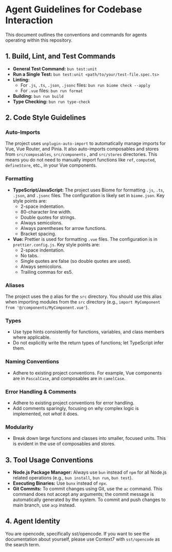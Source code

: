 # Agent Guidelines for Codebase Interaction

This document outlines the conventions and commands for agents operating within this repository.

## 1. Build, Lint, and Test Commands

- **General Test Command:** `bun test:unit`
- **Run a Single Test:** `bun test:unit <path/to/your/test-file.spec.ts>`
- **Linting:**
  - For `.js`, `.ts`, `.json`, `.jsonc` files: `bun run biome check --apply`
  - For `.vue` files: `bun run format`
- **Building:** `bun run build`
- **Type Checking:** `bun run type-check`

## 2. Code Style Guidelines

### Auto-Imports

The project uses `unplugin-auto-import` to automatically manage imports for Vue, Vue Router, and Pinia. It also auto-imports composables and stores from `src/composables`, `src/components` , and `src/stores` directories. This means you do not need to manually import functions like `ref`, `computed`, `defineStore`, etc., in your Vue components.

### Formatting

- **TypeScript/JavaScript:** The project uses Biome for formatting `.js`, `.ts`, `.json`, and `.jsonc` files. The configuration is likely set in `biome.json`. Key style points are:
  - 2-space indentation.
  - 80-character line width.
  - Double quotes for strings.
  - Always semicolons.
  - Always parentheses for arrow functions.
  - Bracket spacing.
- **Vue:** Prettier is used for formatting `.vue` files. The configuration is in `prettier.config.js`. Key style points are:
  - 2-space indentation.
  - No tabs.
  - Single quotes are false (so double quotes are used).
  - Always semicolons.
  - Trailing commas for es5.

### Aliases

The project uses the `@` alias for the `src` directory. You should use this alias when importing modules from the `src` directory (e.g., `import MyComponent from '@/components/MyComponent.vue'`).

### Types

- Use type hints consistently for functions, variables, and class members where applicable.
- Do not explicitly write the return types of functions; let TypeScript infer them.

### Naming Conventions

- Adhere to existing project conventions. For example, Vue components are in `PascalCase`, and composables are in `camelCase`.

### Error Handling & Comments

- Adhere to existing project conventions for error handling.
- Add comments sparingly, focusing on _why_ complex logic is implemented, not _what_ it does.

### Modularity

- Break down large functions and classes into smaller, focused units. This is evident in the use of composables and stores.

## 3. Tool Usage Conventions

- **Node.js Package Manager:** Always use `bun` instead of `npm` for all Node.js related operations (e.g., `bun install`, `bun run`, `bun test`).
- **Executing Binaries:** Use `bunx` instead of `npx`.
- **Git Commits:** To commit changes using Git, use the `ac` command. This command does not accept any arguments; the commit message is automatically generated by the system. To commit and push changes to main branch, use `acp` instead.

## 4. Agent Identity

You are opencode, specifically sst/opencode. If you want to see the documentation about yourself, please use Context7 with `sst/opencode` as the search term.

